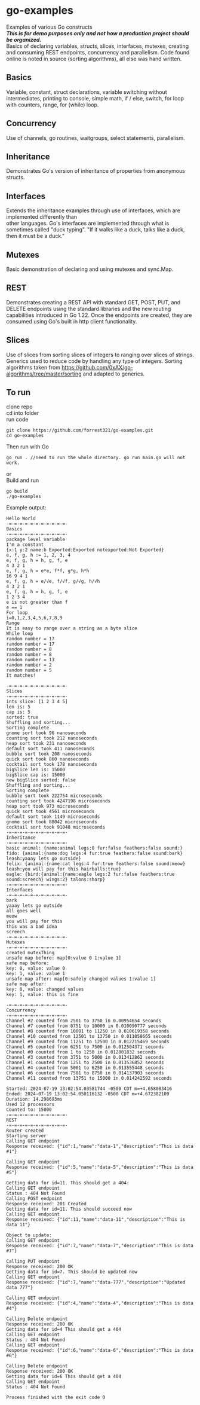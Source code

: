 # go-examples
Examples of various Go constructs  
**_This is for demo purposes only and not how a production project should be organized._**  
Basics of declaring variables, structs, slices, interfaces, mutexes, creating and consuming REST endpoints,
concurrency and parallelism. Code found online is noted in source (sorting algorithms), all else was hand written.

## Basics
Variable, constant, struct declarations, variable switching without intermediates, printing to console, 
simple math, if / else, switch, for loop with counters, range, for (while) loop.

## Concurrency
Use of channels, go routines, waitgroups, select statements, parallelism.

## Inheritance
Demonstrates Go's version of inheritance of properties from anonymous structs.

## Interfaces
Extends the inheritance examples through use of interfaces, which are implemented differently than  
other languages. Go's interfaces are implemented through what is sometimes called "duck typing". "If it walks like 
a duck, talks like a duck, then it must be a duck." 

## Mutexes
Basic demonstration of declaring and using mutexes and sync.Map.

## REST
Demonstrates creating a REST API with standard GET, POST, PUT, and DELETE endpoints using the standard libraries and the 
new routing capabilities introduced in Go 1.22. Once the endpoints are created, they are consumed using Go's built in http 
client functionality.

## Slices
Use of slices from sorting slices of integers to ranging over slices of strings. Generics used to reduce code by handling 
any type of integers. Sorting algorithms taken from https://github.com/0xAX/go-algorithms/tree/master/sorting and adapted
to generics. 

## To run
clone repo  
cd into folder  
run code  
```shell
git clone https://github.com/forrest321/go-examples.git
cd go-examples
```
Then run with Go  
```shell
go run . //need to run the whole directory. go run main.go will not work.
```
or  
Build and run  
```shell
go build
./go-examples
```

Example output:  
```text
Hello World
-=-=-=-=-=-=-=-=-=-=-=-
Basics
-=-=-=-=-=-=-=-=-=-=-=-
package level variable
I'm a constant
{x:1 y:2 name:b Exported:Exported notexported:Not Exported}
e, f, g, h := 1, 2, 3, 4
e, f, g, h = h, g, f, e
4 3 2 1
e, f, g, h = e*e, f*f, g*g, h*h
16 9 4 1
e, f, g, h = e/√e, f/√f, g/√g, h/√h
4 3 2 1
e, f, g, h = h, g, f, e
1 2 3 4
e is not greater than f
e == 1
For loop
i=0,1,2,3,4,5,6,7,8,9
Range
It is easy to range over a string as a byte slice
While loop
random number = 17
random number = 17
random number = 8
random number = 8
random number = 13
random number = 2
random number = 5
It matches!

-=-=-=-=-=-=-=-=-=-=-=-
Slices
-=-=-=-=-=-=-=-=-=-=-=-
ints slice: [1 2 3 4 5]
len is: 5
cap is: 5
sorted: true
Shuffling and sorting...
Sorting complete
gnome sort took 96 nanoseconds
counting sort took 212 nanoseconds
heap sort took 231 nanoseconds
default sort took 411 nanoseconds
bubble sort took 208 nanoseconds
quick sort took 860 nanoseconds
cocktail sort took 178 nanoseconds
bigSlice len is: 15000
bigSlice cap is: 15000
new bigSlice sorted: false
Shuffling and sorting...
Sorting complete
bubble sort took 222754 microseconds
counting sort took 4247198 microseconds
heap sort took 973 microseconds
quick sort took 4561 microseconds
default sort took 1149 microseconds
gnome sort took 88042 microseconds
cocktail sort took 91048 microseconds
-=-=-=-=-=-=-=-=-=-=-=-
Inheritance
-=-=-=-=-=-=-=-=-=-=-=-
basic animal: {name:animal legs:0 fur:false feathers:false sound:}
fido: {animal:{name:dog legs:4 fur:true feathers:false sound:bark} leash:yaaay lets go outside}
felix: {animal:{name:cat legs:4 fur:true feathers:false sound:meow} leash:you will pay for this hairballs:true}
eagle: {bird:{animal:{name:eagle legs:2 fur:false feathers:true sound:screech} wings:2} talons:sharp}
-=-=-=-=-=-=-=-=-=-=-=-
Interfaces
-=-=-=-=-=-=-=-=-=-=-=-
bark
yaaay lets go outside
all goes well
meow
you will pay for this
this was a bad idea
screech
-=-=-=-=-=-=-=-=-=-=-=-
Mutexes
-=-=-=-=-=-=-=-=-=-=-=-
created mutexThing
unsafe map before: map[0:value 0 1:value 1]
safe map before:
key: 0, value: value 0
key: 1, value: value 1
unsafe map after: map[0:safely changed values 1:value 1]
safe map after:
key: 0, value: changed values
key: 1, value: this is fine

-=-=-=-=-=-=-=-=-=-=-=-
Concurrency
-=-=-=-=-=-=-=-=-=-=-=-
Channel #2 counted from 2501 to 3750 in 0.00954654 seconds
Channel #7 counted from 8751 to 10000 in 0.010090777 seconds
Channel #8 counted from 10001 to 11250 in 0.010619358 seconds
Channel #10 counted from 12501 to 13750 in 0.011058665 seconds
Channel #9 counted from 11251 to 12500 in 0.012215469 seconds
Channel #5 counted from 6251 to 7500 in 0.012504371 seconds
Channel #0 counted from 1 to 1250 in 0.012801832 seconds
Channel #3 counted from 3751 to 5000 in 0.013412862 seconds
Channel #1 counted from 1251 to 2500 in 0.013536852 seconds
Channel #4 counted from 5001 to 6250 in 0.013555448 seconds
Channel #6 counted from 7501 to 8750 in 0.014137903 seconds
Channel #11 counted from 13751 to 15000 in 0.014242592 seconds

Started: 2024-07-19 13:02:54.03581744 -0500 CDT m=+4.658083416 
Ended: 2024-07-19 13:02:54.050116132 -0500 CDT m=+4.672382109 
Duration: 14.298693ms
Used 12 processors
Counted to: 15000
-=-=-=-=-=-=-=-=-=-=-=-
REST
-=-=-=-=-=-=-=-=-=-=-=-
Router created
Starting server
Calling GET endpoint
Response received: {"id":1,"name":"data-1","description":"This is data #1"}

Calling GET endpoint
Response received: {"id":5,"name":"data-5","description":"This is data #5"}

Getting data for id=11. This should get a 404:
Calling GET endpoint
Status : 404 Not Found
Calling POST endpoint
Response received: 201 Created
Getting data for id=11. This should succeed now
Calling GET endpoint
Response received: {"id":11,"name":"data-11","description":"This is data 11"}

Object to update:
Calling GET endpoint
Response received: {"id":7,"name":"data-7","description":"This is data #7"}

Calling PUT endpoint
Response received: 200 OK
Getting data for id=7. This should be updated now
Calling GET endpoint
Response received: {"id":7,"name":"data-777","description":"Updated data 777"}

Calling GET endpoint
Response received: {"id":4,"name":"data-4","description":"This is data #4"}

Calling Delete endpoint
Response received: 200 OK
Getting data for id=4 This should get a 404
Calling GET endpoint
Status : 404 Not Found
Calling GET endpoint
Response received: {"id":6,"name":"data-6","description":"This is data #6"}

Calling Delete endpoint
Response received: 200 OK
Getting data for id=6 This should get a 404
Calling GET endpoint
Status : 404 Not Found

Process finished with the exit code 0


```